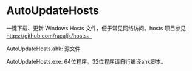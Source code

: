 # AutoUpdateHosts
一键下载、更新 Windows Hosts 文件，便于常见网络访问。hosts 项目参见 https://github.com/racaljk/hosts。

AutoUpdateHosts.ahk: 源文件

AutoUpdateHosts.exe: 64位程序。32位程序请自行编译ahk脚本。
